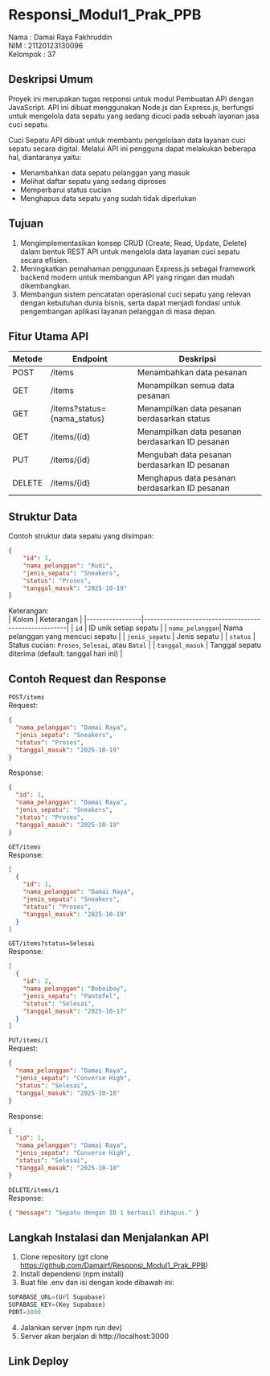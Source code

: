 # Responsi_Modul1_Prak_PPB

Nama      : Damai Raya Fakhruddin<br>
NIM       : 21120123130096<br>
Kelompok  : 37<br>

## Deskripsi Umum
Proyek ini merupakan tugas responsi untuk modul Pembuatan API dengan JavaScript. API ini dibuat menggunakan Node.js dan Express.js, berfungsi untuk mengelola data sepatu yang sedang dicuci pada sebuah layanan jasa cuci sepatu.<br>

Cuci Sepatu API dibuat untuk membantu pengelolaan data layanan cuci sepatu secara digital. Melalui API ini pengguna dapat melakukan beberapa hal, diantaranya yaitu:<br>
- Menambahkan data sepatu pelanggan yang masuk
- Melihat daftar sepatu yang sedang diproses
- Memperbarui status cucian
- Menghapus data sepatu yang sudah tidak diperlukan

## Tujuan
1. Mengimplementasikan konsep CRUD (Create, Read, Update, Delete) dalam bentuk REST API untuk mengelola data layanan cuci sepatu secara efisien.
2. Meningkatkan pemahaman penggunaan Express.js sebagai framework backend modern untuk membangun API yang ringan dan mudah dikembangkan.
3. Membangun sistem pencatatan operasional cuci sepatu yang relevan dengan kebutuhan dunia bisnis, serta dapat menjadi fondasi untuk pengembangan aplikasi layanan pelanggan di masa depan.

## Fitur Utama API
| Metode | Endpoint | Deskripsi |
|----------|----------|----------|
| POST   | /items   | Menambahkan data pesanan   |
| GET   | /items   | Menampilkan semua data pesanan   |
| GET   | /items?status={nama_status}   | Menampilkan data pesanan berdasarkan status   |
| GET   | /items/{id}   | Menampilkan data pesanan berdasarkan ID pesanan   |
| PUT   | /items/{id}   | Mengubah data pesanan berdasarkan ID pesanan   |
| DELETE   | /items/{id}   | Menghapus data pesanan berdasarkan ID pesanan   |

## Struktur Data
Contoh struktur data sepatu yang disimpan:
```json
{
    "id": 1,
    "nama_pelanggan": "Rudi",
    "jenis_sepatu": "Sneakers",
    "status": "Proses",
    "tanggal_masuk": "2025-10-19"
}
```
Keterangan:<br>
| Kolom           | Keterangan                                           |
|-----------------|------------------------------------------------------|
| `id`            | ID unik setiap sepatu |
| `nama_pelanggan`| Nama pelanggan yang mencuci sepatu |
| `jenis_sepatu`  | Jenis sepatu |
| `status`        | Status cucian: `Proses`, `Selesai`, atau `Batal` |
| `tanggal_masuk` | Tanggal sepatu diterima (default: tanggal hari ini) |

## Contoh Request dan Response
`POST/items`<br>
Request:
```json
{
  "nama_pelanggan": "Damai Raya",
  "jenis_sepatu": "Sneakers",
  "status": "Proses",
  "tanggal_masuk": "2025-10-19"
}
```
Response:
```json
{
  "id": 1,
  "nama_pelanggan": "Damai Raya",
  "jenis_sepatu": "Sneakers",
  "status": "Proses",
  "tanggal_masuk": "2025-10-19"
}
```
`GET/items`<br>
Response:
```json
[
  {
    "id": 1,
    "nama_pelanggan": "Damai Raya",
    "jenis_sepatu": "Sneakers",
    "status": "Proses",
    "tanggal_masuk": "2025-10-19"
  }
]
```
`GET/items?status=Selesai`<br>
Response:
```json
[
  {
    "id": 2,
    "nama_pelanggan": "Boboiboy",
    "jenis_sepatu": "Pantofel",
    "status": "Selesai",
    "tanggal_masuk": "2025-10-17"
  }
]
```
`PUT/items/1`<br>
Request:
```json
{
  "nama_pelanggan": "Damai Raya",
  "jenis_sepatu": "Converse High",
  "status": "Selesai",
  "tanggal_masuk": "2025-10-18"
}
```
Response:
```json
{
  "id": 1,
  "nama_pelanggan": "Damai Raya",
  "jenis_sepatu": "Converse High",
  "status": "Selesai",
  "tanggal_masuk": "2025-10-18"
}
```
`DELETE/items/1`<br>
Response:
```json
{ "message": "Sepatu dengan ID 1 berhasil dihapus." }
```

## Langkah Instalasi dan Menjalankan API
1. Clone repository (git clone https://github.com/Damairf/Responsi_Modul1_Prak_PPB)
2. Install dependensi (npm install)
3. Buat file .env dan isi dengan kode dibawah ini:
```js
SUPABASE_URL=(Url Supabase)
SUPABASE_KEY=(Key Supabase)
PORT=3000
```
4. Jalankan server (npm run dev)
5. Server akan berjalan di http://localhost:3000

## Link Deploy
